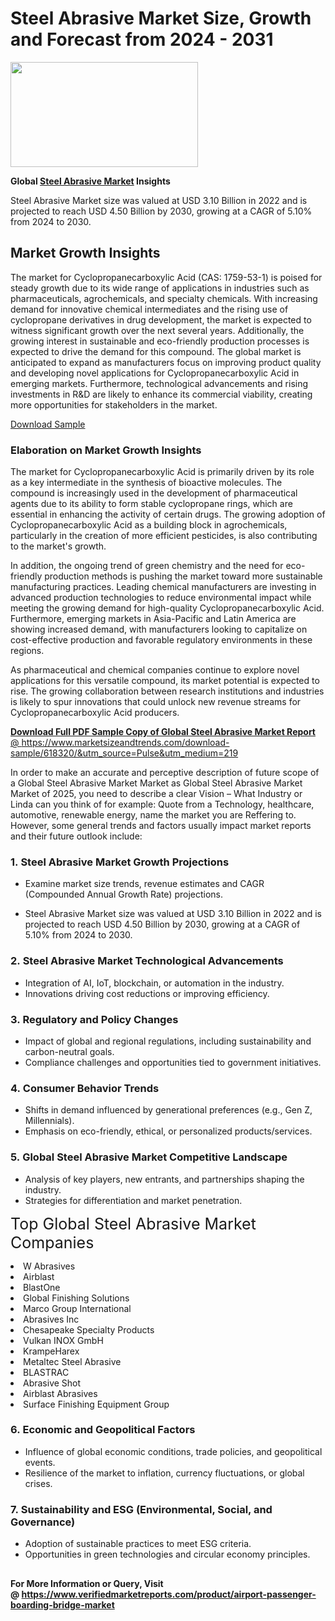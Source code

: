 <H1>Steel Abrasive Market Size, Growth and Forecast from 2024 - 2031</H1><img class="aligncenter size-medium wp-image-584254" src="https://thirdeyenews.in/wp-content/uploads/2024/09/Global-Market-Research-300x168.jpeg" alt="" width="300" height="168" /><p><strong>Global&nbsp;<a href="https://www.marketsizeandtrends.com/download-sample/618320/&amp;utm_source=Pulse&amp;utm_medium=219">Steel Abrasive Market</a> Insights</strong></p><p>Steel Abrasive Market size was valued at USD 3.10 Billion in 2022 and is projected to reach USD 4.50 Billion by 2030, growing at a CAGR of 5.10% from 2024 to 2030.</p><p><h2>Market Growth Insights</h2> <p>The market for Cyclopropanecarboxylic Acid (CAS: 1759-53-1) is poised for steady growth due to its wide range of applications in industries such as pharmaceuticals, agrochemicals, and specialty chemicals. With increasing demand for innovative chemical intermediates and the rising use of cyclopropane derivatives in drug development, the market is expected to witness significant growth over the next several years. Additionally, the growing interest in sustainable and eco-friendly production processes is expected to drive the demand for this compound. The global market is anticipated to expand as manufacturers focus on improving product quality and developing novel applications for Cyclopropanecarboxylic Acid in emerging markets. Furthermore, technological advancements and rising investments in R&D are likely to enhance its commercial viability, creating more opportunities for stakeholders in the market.</p> <p><a href="#">Download Sample</a></p> <h3>Elaboration on Market Growth Insights</h3> <p>The market for Cyclopropanecarboxylic Acid is primarily driven by its role as a key intermediate in the synthesis of bioactive molecules. The compound is increasingly used in the development of pharmaceutical agents due to its ability to form stable cyclopropane rings, which are essential in enhancing the activity of certain drugs. The growing adoption of Cyclopropanecarboxylic Acid as a building block in agrochemicals, particularly in the creation of more efficient pesticides, is also contributing to the market's growth.</p> <p>In addition, the ongoing trend of green chemistry and the need for eco-friendly production methods is pushing the market toward more sustainable manufacturing practices. Leading chemical manufacturers are investing in advanced production technologies to reduce environmental impact while meeting the growing demand for high-quality Cyclopropanecarboxylic Acid. Furthermore, emerging markets in Asia-Pacific and Latin America are showing increased demand, with manufacturers looking to capitalize on cost-effective production and favorable regulatory environments in these regions.</p> <p>As pharmaceutical and chemical companies continue to explore novel applications for this versatile compound, its market potential is expected to rise. The growing collaboration between research institutions and industries is likely to spur innovations that could unlock new revenue streams for Cyclopropanecarboxylic Acid producers.</p> <p><a href="#"></p><p><span class=""><strong>Download Full PDF Sample Copy of Global Steel Abrasive Market Report</strong> @ <a href="https://www.marketsizeandtrends.com/download-sample/618320/&amp;utm_source=Pulse&amp;utm_medium=219" target="_blank">https://www.marketsizeandtrends.com/download-sample/618320/&amp;utm_source=Pulse&amp;utm_medium=219</a></span></p><p>In order to make an accurate and perceptive description of future scope of a Global&nbsp;Steel Abrasive Market Market as Global&nbsp;Steel Abrasive Market Market of 2025, you need to describe a clear Vision &ndash; What Industry or Linda can you think of for example: Quote from a Technology, healthcare, automotive, renewable energy, name the market you are Reffering to. However, some general trends and factors usually impact market reports and their future outlook include:</p><h3>1.&nbsp;<strong>Steel Abrasive Market Growth Projections</strong></h3><ul><li>Examine market size trends, revenue estimates and CAGR (Compounded Annual Growth Rate) projections.</li><li><p>Steel Abrasive Market size was valued at USD 3.10 Billion in 2022 and is projected to reach USD 4.50 Billion by 2030, growing at a CAGR of 5.10% from 2024 to 2030.</p></li></ul><h3>2.&nbsp;<strong>Steel Abrasive Market Technological Advancements</strong></h3><ul><li>Integration of AI, IoT, blockchain, or automation in the industry.</li><li>Innovations driving cost reductions or improving efficiency.</li></ul><h3>3.&nbsp;<strong>Regulatory and Policy Changes</strong></h3><ul><li>Impact of global and regional regulations, including sustainability and carbon-neutral goals.</li><li>Compliance challenges and opportunities tied to government initiatives.</li></ul><h3>4.&nbsp;<strong>Consumer Behavior Trends</strong></h3><ul><li>Shifts in demand influenced by generational preferences (e.g., Gen Z, Millennials).</li><li>Emphasis on eco-friendly, ethical, or personalized products/services.</li></ul><h3>5.&nbsp;<strong>Global Steel Abrasive Market Competitive Landscape</strong></h3><ul><li>Analysis of key players, new entrants, and partnerships shaping the industry.</li><li>Strategies for differentiation and market penetration.</li></ul><p data-pm-slice="1 1 []"><span style="color: inherit; font-family: inherit; font-size: 25px;">Top Global Steel Abrasive Market Companies</span></p><div class="" data-test-id=""><p><li>W Abrasives</li><li> Airblast</li><li> BlastOne</li><li> Global Finishing Solutions</li><li> Marco Group International</li><li> Abrasives Inc</li><li> Chesapeake Specialty Products</li><li> Vulkan INOX GmbH</li><li> KrampeHarex</li><li> Metaltec Steel Abrasive</li><li> BLASTRAC</li><li> Abrasive Shot</li><li> Airblast Abrasives</li><li> Surface Finishing Equipment Group</li></p></div><h3>6.&nbsp;<strong>Economic and Geopolitical Factors</strong></h3><ul><li>Influence of global economic conditions, trade policies, and geopolitical events.</li><li>Resilience of the market to inflation, currency fluctuations, or global crises.</li></ul><h3>7.&nbsp;<strong>Sustainability and ESG (Environmental, Social, and Governance)</strong></h3><ul><li>Adoption of sustainable practices to meet ESG criteria.</li><li>Opportunities in green technologies and circular economy principles.</li></ul><h2><strong style="font-size: 14px;">For More Information or Query, Visit @&nbsp;</strong><a style="background-color: #ffffff; font-size: 14px;" href="https://www.marketsizeandtrends.com/report/steel-abrasive-market/" target="_blank">https://www.verifiedmarketreports.com/product/airport-passenger-boarding-bridge-market</a></h2>
